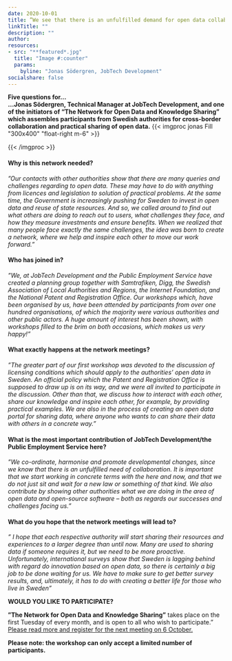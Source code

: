 ```yaml
---
date: 2020-10-01
title: ”We see that there is an unfulfilled demand for open data collaboration”
linkTitle: ""
description: ""
author: 
resources:
- src: "**featured*.jpg"
  title: "Image #:counter"
  params:
    byline: "Jonas Södergren, JobTech Development"
socialshare: false
--- 
```

**Five questions for...**   
**…Jonas Södergren, Technical Manager at JobTech Development, and one of the initiators of “The Network for Open Data and Knowledge Sharing” which assembles participants from Swedish authorities for cross-border collaboration and practical sharing of open data.** 
{{< imgproc jonas Fill "300x400" "float-right m-6" >}}

{{< /imgproc >}}


<!-- There should be no margin above this first sentence.
<!-- Blockquotes should be a lighter gray with a border along the left side in the secondary color.

<!--There should be no margin below this final sentence.-->

#### Why is this network needed?

*”Our contacts with other authorities show that there are many queries and challenges regarding to open data. These may have to do with anything from licences and legislation to solution of practical problems.  At the same time, the Government is increasingly pushing for Sweden to invest in open data and reuse of state resources. And so, we called around to find out what others are doing to reach out to users, what challenges they face, and how they measure investments and ensure benefits. When we realized that many people face exactly the same challenges,
the idea was born to create a network, where we help and inspire each other to move our work forward.”*

#### Who has joined in? 

*”We, at JobTech Development and the Public Employment Service have created a planning group together with Samtrafiken, Digg, the Swedish Association of Local Authorities and Regions, the Internet Foundation, and the National Patent and Registration Office. Our workshops which, have been organised by us, have been attended by participants from over one hundred organisations, of which the majority were various authorities and other public actors. 
A huge amount of interest has been shown, with workshops filled to the brim on both occasions, which makes us very happy!”*

#### What exactly happens at the network meetings?

*”The greater part of our first workshop was devoted to the discussion of licensing conditions which should apply to the authorities’ open data in Sweden. An official policy which the Patent and Registration Office is supposed to draw up is on its way, and we were all invited to participate in the discussion. Other than that, we discuss how to interact with each other, share our knowledge and inspire each other, for example, by providing practical examples. 
We are also in the process of creating an open data portal for sharing data, where anyone who wants to can share their data with others in a concrete way.”*

#### What is the most important contribution of JobTech Development/the Public Employment Service here?

*”We co-ordinate, harmonise and promote developmental changes, since we know that there is an unfulfilled need of collaboration. It is important that we start working in concrete terms with the here and now, and that we do not just sit and wait for a new law or something of that kind. We also contribute by showing other authorities what we are doing in the area of open data and open-source software – both as regards our successes and challenges facing us.”*


#### What do you hope that the network meetings will lead to?
*” I hope that each respective authority will start sharing their resources and experiences to a larger degree than until now. 
Many are used to sharing data if someone requires it, but we need to be more proactive.  Unfortunately, international surveys show that Sweden is lagging behind with regard do innovation based on open data, so there is certainly a big job to be done waiting for us. We have to make sure to get better survey results, and, ultimately, it has to do with creating a better life for those who live in Sweden”*


**WOULD YOU LIKE TO PARTICIPATE?**

**”The Network for Open Data and Knowledge Sharing”** takes place on the first Tuesday of every month, and is open to all who wish to participate.” 
[Please read more and register for the next meeting on 6 October.](https://gitlab.com/open-data-knowledge-sharing/wiki/-/wikis/Digital-Workshopserie#kommande)
 
 **Please note: the workshop can only accept a limited number of participants.**







